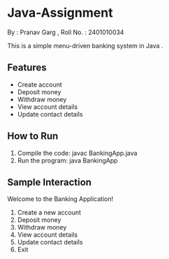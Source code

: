 # Java-Assignment
By : Pranav Garg , Roll No. : 2401010034

This is a simple menu-driven banking system in Java .

## Features
- Create account
- Deposit money
- Withdraw money
- View account details
- Update contact details

## How to Run
1. Compile the code:
   javac BankingApp.java
2. Run the program:
   java BankingApp

## Sample Interaction
Welcome to the Banking Application!
1. Create a new account
2. Deposit money
3. Withdraw money
4. View account details
5. Update contact details
6. Exit
